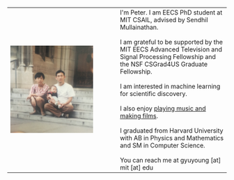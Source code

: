 # 


<table rules=none>
  <tr>
    <td style='width: 50%'>
        <img src="/images/about/baby.jpg" style='width: 80%'>
    </td>
    <td style='width: 50%'>
        I'm Peter. I am EECS PhD student at MIT CSAIL,
        advised by Sendhil Mullainathan. <br><br>
        I am grateful to be supported by the
        MIT EECS Advanced Television and Signal Processing Fellowship
        and the NSF CSGrad4US Graduate Fellowship. <br><br>
        I am interested in machine learning for scientific discovery. <br><br>
        I also enjoy <a href="https://www.youtube.com/channel/UCYSBM54glGczLVWIQHzHmHw">playing music and making films</a>. <br><br>
        I graduated from Harvard University with AB in Physics and Mathematics and SM in Computer Science. <br><br>
        You can reach me at gyuyoung [at] mit [at] edu
    </td>
  </tr>
 </table> 

